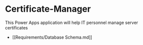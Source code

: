 # Certificate-Manager
This Power Apps application will help IT personnel manage server certificates

- [[Requirements/Database Schema.md]] 

